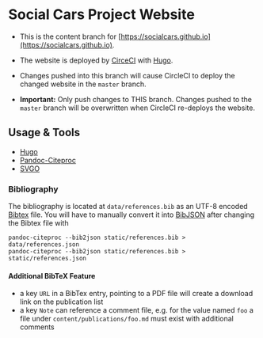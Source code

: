 # Social Cars Project Website

* This is the content branch for [https://socialcars.github.io](https://socialcars.github.io).
* The website is deployed by [CirceCI](https://circleci.com) with [Hugo](https://gohugo.io).
* Changes pushed into this branch will cause CircleCI to deploy the changed website in the `master` branch.

* **Important:** Only push changes to THIS branch. Changes pushed to the `master` branch will be overwritten when CircleCI re-deploys the website.

## Usage & Tools

* [Hugo](https://gohugo.io/)
* [Pandoc-Citeproc](http://pandoc.org/)
* [SVGO](https://github.com/svg/svgo)

### Bibliography

The bibliography is located at ```data/references.bib``` as an UTF-8 encoded [Bibtex](http://www.bibtex.org/) file.
You will have to manually convert it into [BibJSON](http://okfnlabs.org/bibjson/) after changing the Bibtex file with

```
pandoc-citeproc --bib2json static/references.bib > data/references.json
pandoc-citeproc --bib2json static/references.bib > static/references.json
```

#### Additional BibTeX Feature

* a key ```URL``` in a BibTex entry, pointing to a PDF file will create a download link on the publication list
* a key ```Note``` can reference a comment file, e.g. for the value named ```foo``` a file under ```content/publications/foo.md``` must exist with additional comments
